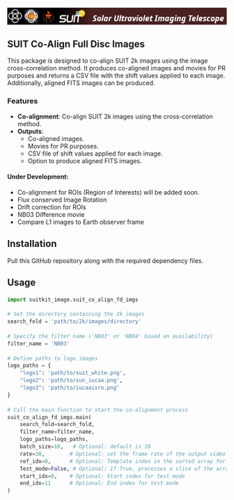 ![](Assests/suit_github.png)
## SUIT Co-Align Full Disc Images

This package is designed to co-align SUIT 2k images using the image cross-correlation method. It produces co-aligned images and movies for PR purposes and returns a CSV file with the shift values applied to each image. Additionally, aligned FITS images can be produced.

### Features

- **Co-alignment**: Co-align SUIT 2k images using the cross-correlation method.
- **Outputs**:
  - Co-aligned images.
  - Movies for PR purposes.
  - CSV file of shift values applied for each image.
  - Option to produce aligned FITS images.
#### **Under Development**: 
- Co-alignment for ROIs (Region of Interests) will be added soon.
- Flux conserved Image Rotation
- Drift correction for ROIs
- NB03 Difference movie
- Compare L1 images to Earth observer frame

## Installation

Pull this GitHub repository along with the required dependency files.

## Usage

```python
import suitkit_image.suit_co_align_fd_imgs

# Set the directory containing the 2k images
search_fold = 'path/to/2k/images/directory'

# Specify the filter name ('NB03' or 'NB04' based on availability)
filter_name = 'NB03'

# Define paths to logo images
logo_paths = {
    "logo1": 'path/to/suit_white.png',
    "logo2": 'path/to/sun_iucaa.png',
    "logo3": 'path/to/iucaaisro.png'
}

# Call the main function to start the co-alignment process
suit_co_align_fd_imgs.main(
    search_fold=search_fold,
    filter_name=filter_name,
    logo_paths=logo_paths,
    batch_size=10,   # Optional: default is 10
    rate=30,        # Optional: set the frame rate of the output video
    ref_idx=0,      # Optional: Template index in the sorted array for cross-correlation
    Test_mode=False, # Optional: If True, processes a slice of the array for testing
    start_idx=0,    # Optional: Start index for test mode
    end_idx=11      # Optional: End index for test mode
)
